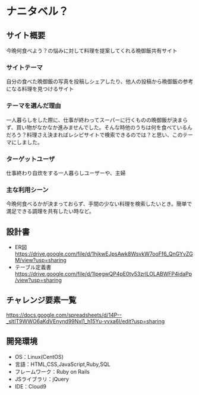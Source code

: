 # ナニタベル？

## サイト概要
今晩何食べよう？の悩みに対して料理を提案してくれる晩御飯共有サイト

### サイトテーマ
自分の食べた晩御飯の写真を投稿しシェアしたり、他人の投稿から晩御飯の参考になる料理を見つけるサイト

### テーマを選んだ理由
一人暮らしをした際に、仕事が終わってスーパーに行くものの晩御飯が決まらず、買い物がなかなか進みませんでした。そんな時他のうちは何を食べているんだろう？料理さえ決まればレシピサイトで検索できるのでは？と思い、このテーマにしました。

### ターゲットユーザ
仕事終わり自炊をする一人暮らしユーザーや、主婦

### 主な利用シーン
今晩何食べるかが決まっておらず、手間の少ない料理を検索したいとき。簡単で満足できる調理を共有したい時など。

## 設計書
- ER図　https://drive.google.com/file/d/1hjkwEJpsAwk8WsvkW7ooFf6_QnGYvZGM/view?usp=sharing
- テーブル定義書　https://drive.google.com/file/d/1IpegwQP4pE0ty53zrlLOLABWFP4idaPp/view?usp=sharing

## チャレンジ要素一覧
https://docs.google.com/spreadsheets/d/14P--_sltIT9WWO6aKdVEnynd99Nxl1_h15Yu-vvxa6I/edit?usp=sharing

## 開発環境
- OS：Linux(CentOS)
- 言語：HTML,CSS,JavaScript,Ruby,SQL
- フレームワーク：Ruby on Rails
- JSライブラリ：jQuery
- IDE：Cloud9


